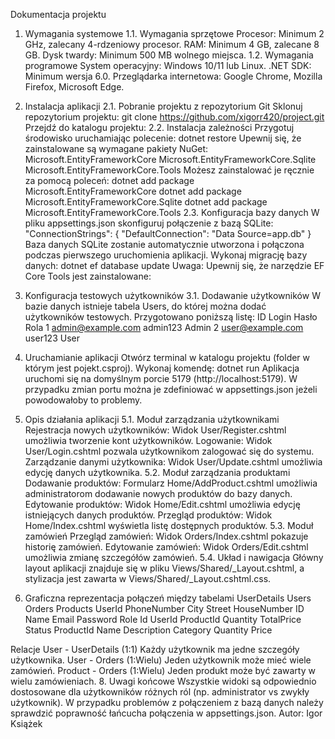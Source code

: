Dokumentacja projektu
1. Wymagania systemowe
1.1. Wymagania sprzętowe
Procesor: Minimum 2 GHz, zalecany 4-rdzeniowy procesor.
RAM: Minimum 4 GB, zalecane 8 GB.
Dysk twardy: Minimum 500 MB wolnego miejsca.
1.2. Wymagania programowe
System operacyjny: Windows 10/11 lub Linux.
.NET SDK: Minimum wersja 6.0.
Przeglądarka internetowa: Google Chrome, Mozilla Firefox, Microsoft Edge.
2. Instalacja aplikacji
2.1. Pobranie projektu z repozytorium Git
Sklonuj repozytorium projektu:
git clone https://github.com/xigorr420/project.git
Przejdź do katalogu projektu:
2.2. Instalacja zależności
Przygotuj środowisko uruchamiając polecenie:
dotnet restore
Upewnij się, że zainstalowane są wymagane pakiety NuGet:
Microsoft.EntityFrameworkCore
Microsoft.EntityFrameworkCore.Sqlite
Microsoft.EntityFrameworkCore.Tools 
Możesz zainstalować je ręcznie za pomocą poleceń:
dotnet add package Microsoft.EntityFrameworkCore
dotnet add package Microsoft.EntityFrameworkCore.Sqlite
dotnet add package Microsoft.EntityFrameworkCore.Tools
2.3. Konfiguracja bazy danych
W pliku appsettings.json skonfiguruj połączenie z bazą SQLite:
"ConnectionStrings": {
  		  "DefaultConnection": "Data Source=app.db"
}
Baza danych SQLite zostanie automatycznie utworzona i połączona podczas pierwszego uruchomienia aplikacji.
Wykonaj migrację bazy danych:
dotnet ef database update
Uwaga: Upewnij się, że narzędzie EF Core Tools jest zainstalowane:
3. Konfiguracja testowych użytkowników
3.1. Dodawanie użytkowników
W bazie danych istnieje tabela Users, do której można dodać użytkowników testowych. Przygotowano poniższą listę:
ID
Login
Hasło
Rola
1
admin@example.com
admin123
Admin
2
user@example.com
user123
User

4. Uruchamianie aplikacji
Otwórz terminal w katalogu projektu (folder w którym jest pojekt.csproj).
Wykonaj komendę:
dotnet run
Aplikacja uruchomi się na domyślnym porcie 5179 (http://localhost:5179). W przypadku zmian portu można je zdefiniować w appsettings.json jeżeli powodowałoby to problemy.
5. Opis działania aplikacji
5.1. Moduł zarządzania użytkownikami
Rejestracja nowych użytkowników: Widok User/Register.cshtml umożliwia tworzenie kont użytkowników.
Logowanie: Widok User/Login.cshtml pozwala użytkownikom zalogować się do systemu.
Zarządzanie danymi użytkownika: Widok User/Update.cshtml umożliwia edycję danych użytkownika.
5.2. Moduł zarządzania produktami
Dodawanie produktów: Formularz Home/AddProduct.cshtml umożliwia administratorom dodawanie nowych produktów do bazy danych.
Edytowanie produktów: Widok Home/Edit.cshtml umożliwia edycję istniejących danych produktów.
Przegląd produktów: Widok Home/Index.cshtml wyświetla listę dostępnych produktów.
5.3. Moduł zamówień
Przegląd zamówień: Widok Orders/Index.cshtml pokazuje historię zamówień.
Edytowanie zamówień: Widok Orders/Edit.cshtml umożliwia zmianę szczegółów zamówień.
5.4. Układ i nawigacja
Główny layout aplikacji znajduje się w pliku Views/Shared/_Layout.cshtml, a stylizacja jest zawarta w Views/Shared/_Layout.cshtml.css.

6. Graficzna reprezentacja połączeń między tabelami
UserDetails
Users
Orders
Products
 UserId
 PhoneNumber
 City
 Street
 HouseNumber
  ID
  Name
  Email
  Password
  Role
Id
UserId
ProductId
Quantity
TotalPrice
Status
ProductId
Name
Description
Category
Quantity
Price




Relacje
User - UserDetails (1:1)
Każdy użytkownik ma jedne szczegóły użytkownika.
User - Orders (1:Wielu)
Jeden użytkownik może mieć wiele zamówień.
Product - Orders (1:Wielu)
Jeden produkt może być zawarty w wielu zamówieniach.
8. Uwagi końcowe
Wszystkie widoki są odpowiednio dostosowane dla użytkowników różnych ról (np. administrator vs zwykły użytkownik).
W przypadku problemów z połączeniem z bazą danych należy sprawdzić poprawność łańcucha połączenia w appsettings.json.
Autor: Igor Książek



